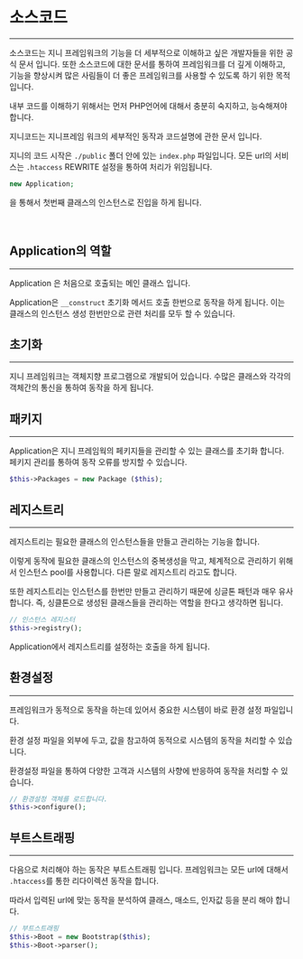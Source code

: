 # 소스코드
---
소스코드는 지니 프레임워크의 기능을 더 세부적으로 이해하고 싶은 개발자들을 위한 공식 문서 입니다.
또한 소스코드에 대한 문서를 통하여 프레임워크를 더 깊게 이해하고, 기능을 향상시켜 많은 사림들이 더 좋은 프레임워크를 사용할 수 있도록 하기 위한 목적입니다.

내부 코드를 이해하기 위해서는 먼저 PHP언어에 대해서 충분히 숙지하고, 능숙해져야 합니다.

지니코드는 지니프레임 워크의 세부적인 동작과 코드설명에 관한 문서 입니다.

지니의 코드 시작은 `./public` 폴더 안에 있는 `index.php` 파일입니다. 모든 url의 서비스는 `.htaccess` REWRITE 설정을 통하여 처리가 위임됩니다.

```php
new Application;
```
을 통해서 첫번째 클래스의 인스턴스로 진입을 하게 됩니다.

<br>

## Application의 역할
---
Application 은 처음으로 호출되는 메인 클래스 입니다.

Application은 `__construct` 초기화 메서드 호출 한번으로 동작을 하게 됩니다.
이는 클래스의 인스턴스 생성 한번만으로 관련 처리를 모두 할 수 있습니다.


## 초기화
---
지니 프레임워크는 객체지향 프로그램으로 개발되어 있습니다. 수많은 클래스와 각각의 객체간의 통신을 통하여 동작을 하게 됩니다.

## 패키지
---
Application은 지니 프레임웍의 페키지들을 관리할 수 있는 클래스를 초기화 합니다.
페키지 관리를 통하여 동작 오류를 방지할 수 있습니다.

```php
$this->Packages = new Package ($this);
```

## 레지스트리
---
레지스트리는 필요한 클래스의 인스턴스들을 만들고 관리하는 기능을 합니다.

이렇게 동작에 필요한 클래스의 인스턴스의 중복생성을 막고, 체계적으로 관리하기 위해서 인스턴스 pool를 사용합니다. 다른 말로 레지스트리 라고도 합니다.

또한 레지스트리는 인스턴스를 한번만 만들고 관리하기 때문에 싱글톤 패턴과 매우 유사합니다. 즉, 싱클톤으로 생성된 클래스들을 관리하는 역할을 한다고 생각하면 됩니다.

```php
// 인스턴스 레지스터
$this->registry();
```
Application에서 레지스트리를 설정하는 호출을 하게 됩니다.


## 환경설정
---
프레임워크가 동적으로 동작을 하는데 있어서 중요한 시스템이 바로 환경 설정 파일입니다.

환경 설정 파일을 외부에 두고, 값을 참고하여 동적으로 시스템의 동작을 처리할 수 있습니다.

환경설정 파일을 통하여 다양한 고객과 시스템의 사향에 반응하여 동작을 처리할 수 있습니다.

```php
// 환경설정 객체를 로드합니다.
$this->configure();
```

## 부트스트래핑
---
다음으로 처리해야 하는 동작은 부트스트래핑 입니다. 프레임워크는 모든 url에 대해서 `.htaccess`를 통한 리다이렉션 동작을 합니다.

따라서 입력된 url에 맞는 동작을 분석하여 클래스, 매소드, 인자값 등을 분리 해야 합니다.

```php
// 부트스트래핑
$this->Boot = new Bootstrap($this);
$this->Boot->parser();
```
